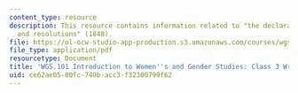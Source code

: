 ```yaml
---
content_type: resource
description: This resource contains information related to "the declaration of sentiments
  and resolutions" (1848).
file: https://ol-ocw-studio-app-production.s3.amazonaws.com/courses/wgs-101-introduction-to-womens-and-gender-studies-fall-2014/ce62ae0580fc740bacc3f32300799f62_MITWGS_101F14_InClass3.pdf
file_type: application/pdf
resourcetype: Document
title: 'WGS.101 Introduction to Women''s and Gender Studies: Class 3 Writing'
uid: ce62ae05-80fc-740b-acc3-f32300799f62
---
```

